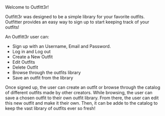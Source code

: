 
Welcome to Outfitt3r! 

Outfitt3r was designed to be a simple library for your favorite outfits. Outfitter provides an easy way to sign up to start keeping track of your outfits! 

An Outfitt3r user can: 
- Sign up with an Username, Email and Password.
- Log in and Log out 
- Create a New Outfit
- Edit Outfits
- Delete Outfit 
- Browse through the outfits library 
- Save an outfit from the library

Once signed up, the user can create an outfit or browse through the catalog of different outfits made by other creators. While browsing, the user can save a chosen outfit to their own outfit library. From there, the user can edit this new outfit and make it their own. Then, it can be adde to the catalog to keep the vast library of outfits ever so fresh!